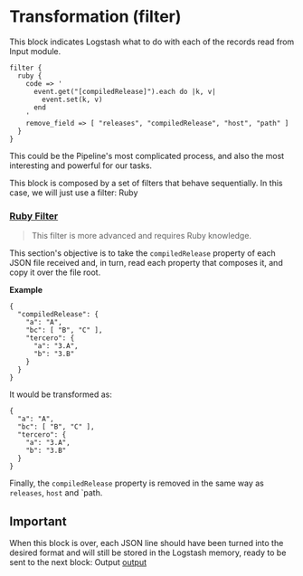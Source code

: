 # Transformation (filter)

This block indicates Logstash what to do with each of the records read from Input module.

```
filter {
  ruby {
    code => '
      event.get("[compiledRelease]").each do |k, v|
        event.set(k, v)
      end
    '
    remove_field => [ "releases", "compiledRelease", "host", "path" ]
  }
}
```

This could be the Pipeline's most complicated process, and also the most interesting and powerful for our tasks.

This block is composed by a set of filters that behave sequentially. In this case, we will just use a filter: Ruby

### [Ruby Filter](https://www.elastic.co/guide/en/logstash/current/plugins-filters-ruby.html)

> This filter is more advanced and requires Ruby knowledge.

This section's objective is to take the `compiledRelease` property of each JSON file received and, in turn, read each property that composes it, and copy it over the file root.

**Example**
```
{
  "compiledRelease": {
    "a": "A",
    "bc": [ "B", "C" ],
    "tercero": {
      "a": "3.A",
      "b": "3.B"
    }
  }
}
```
It would be transformed as:
```
{
  "a": "A",
  "bc": [ "B", "C" ],
  "tercero": {
    "a": "3.A",
    "b": "3.B"
  }
}
```
Finally, the `compiledRelease` property is removed in the same way as  `releases`, `host` and `path.

## Important

When this block is over, each JSON line should have been turned into the desired format and will still be stored in the Logstash memory, ready to be sent to the next block: Output [output](4_Salida.md)
